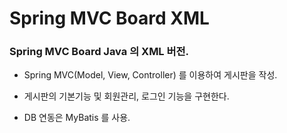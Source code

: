 # Spring MVC Board XML

### Spring MVC Board Java 의 XML 버전.

* Spring MVC(Model, View, Controller) 를 이용하여 게시판을 작성.

* 게시판의 기본기능 및 회원관리, 로그인 기능을 구현한다.

* DB 연동은 MyBatis 를 사용.
